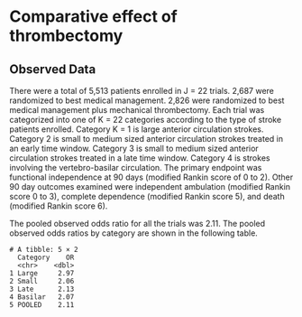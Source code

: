 Comparative effect of thrombectomy
================

## Observed Data

There were a total of 5,513 patients enrolled in J = 22 trials. 2,687
were randomized to best medical management. 2,826 were randomized to
best medical management plus mechanical thrombectomy. Each trial was
categorized into one of K = 22 categories according to the type of
stroke patients enrolled. Category K = 1 is large anterior circulation
strokes. Category 2 is small to medium sized anterior circulation
strokes treated in an early time window. Category 3 is small to medium
sized anterior circulation strokes treated in a late time window.
Category 4 is strokes involving the vertebro-basilar circulation. The
primary endpoint was functional independence at 90 days (modified Rankin
score of 0 to 2). Other 90 day outcomes examined were independent
ambulation (modified Rankin score 0 to 3), complete dependence (modified
Rankin score 5), and death (modified Rankin score 6).

The pooled observed odds ratio for all the trials was 2.11. The pooled
observed odds ratios by category are shown in the following table.

    # A tibble: 5 × 2
      Category    OR
      <chr>    <dbl>
    1 Large     2.97
    2 Small     2.06
    3 Late      2.13
    4 Basilar   2.07
    5 POOLED    2.11
